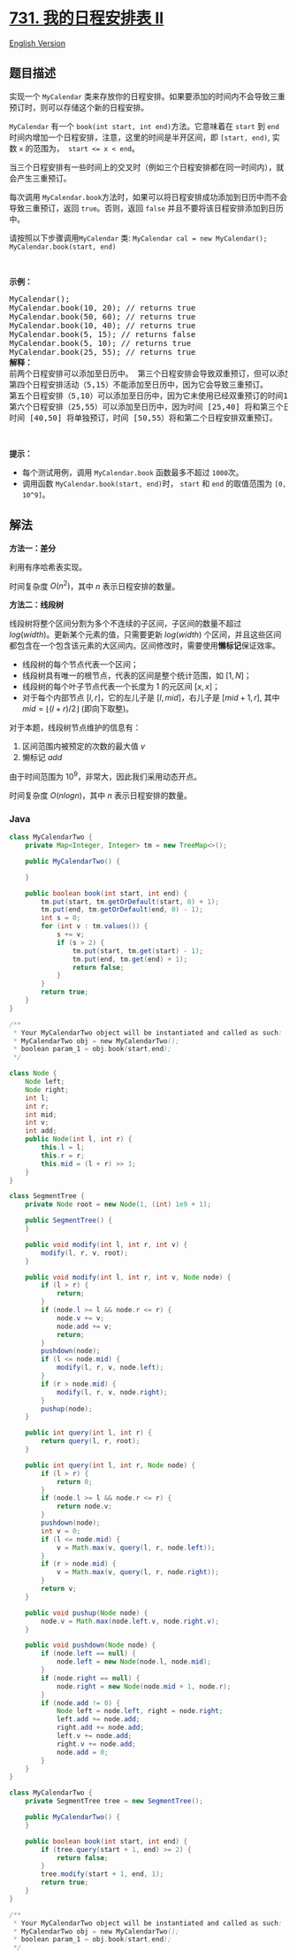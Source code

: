 # [731. 我的日程安排表 II](https://leetcode.cn/problems/my-calendar-ii)

[English Version](/solution/0700-0799/0731.My%20Calendar%20II/README_EN.md)

## 题目描述

<!-- 这里写题目描述 -->

<p>实现一个 <code>MyCalendar</code> 类来存放你的日程安排。如果要添加的时间内不会导致三重预订时，则可以存储这个新的日程安排。</p>

<p><code>MyCalendar</code> 有一个 <code>book(int start, int end)</code>方法。它意味着在 <code>start</code> 到 <code>end</code> 时间内增加一个日程安排，注意，这里的时间是半开区间，即 <code>[start, end)</code>, 实数&nbsp;<code>x</code> 的范围为， &nbsp;<code>start &lt;= x &lt; end</code>。</p>

<p>当三个日程安排有一些时间上的交叉时（例如三个日程安排都在同一时间内），就会产生三重预订。</p>

<p>每次调用 <code>MyCalendar.book</code>方法时，如果可以将日程安排成功添加到日历中而不会导致三重预订，返回 <code>true</code>。否则，返回 <code>false</code> 并且不要将该日程安排添加到日历中。</p>

<p>请按照以下步骤调用<code>MyCalendar</code> 类: <code>MyCalendar cal = new MyCalendar();</code> <code>MyCalendar.book(start, end)</code></p>

<p>&nbsp;</p>

<p><strong>示例：</strong></p>

<pre>MyCalendar();
MyCalendar.book(10, 20); // returns true
MyCalendar.book(50, 60); // returns true
MyCalendar.book(10, 40); // returns true
MyCalendar.book(5, 15); // returns false
MyCalendar.book(5, 10); // returns true
MyCalendar.book(25, 55); // returns true
<strong>解释：</strong> 
前两个日程安排可以添加至日历中。 第三个日程安排会导致双重预订，但可以添加至日历中。
第四个日程安排活动（5,15）不能添加至日历中，因为它会导致三重预订。
第五个日程安排（5,10）可以添加至日历中，因为它未使用已经双重预订的时间10。
第六个日程安排（25,55）可以添加至日历中，因为时间 [25,40] 将和第三个日程安排双重预订；
时间 [40,50] 将单独预订，时间 [50,55）将和第二个日程安排双重预订。
</pre>

<p>&nbsp;</p>

<p><strong>提示：</strong></p>

<ul>
	<li>每个测试用例，调用&nbsp;<code>MyCalendar.book</code>&nbsp;函数最多不超过&nbsp;<code>1000</code>次。</li>
	<li>调用函数&nbsp;<code>MyCalendar.book(start, end)</code>时，&nbsp;<code>start</code> 和&nbsp;<code>end</code> 的取值范围为&nbsp;<code>[0, 10^9]</code>。</li>
</ul>

## 解法

**方法一：差分**

利用有序哈希表实现。

时间复杂度 $O(n^2)$，其中 $n$ 表示日程安排的数量。

**方法二：线段树**

线段树将整个区间分割为多个不连续的子区间，子区间的数量不超过 $log(width)$。更新某个元素的值，只需要更新 $log(width)$ 个区间，并且这些区间都包含在一个包含该元素的大区间内。区间修改时，需要使用**懒标记**保证效率。

-   线段树的每个节点代表一个区间；
-   线段树具有唯一的根节点，代表的区间是整个统计范围，如 $[1,N]$；
-   线段树的每个叶子节点代表一个长度为 $1$ 的元区间 $[x, x]$；
-   对于每个内部节点 $[l,r]$，它的左儿子是 $[l,mid]$，右儿子是 $[mid+1,r]$, 其中 $mid = ⌊(l+r)/2⌋$ (即向下取整)。

对于本题，线段树节点维护的信息有：

1. 区间范围内被预定的次数的最大值 $v$
1. 懒标记 $add$

由于时间范围为 $10^9$，非常大，因此我们采用动态开点。

时间复杂度 $O(nlogn)$，其中 $n$ 表示日程安排的数量。

### **Java**

```java
class MyCalendarTwo {
    private Map<Integer, Integer> tm = new TreeMap<>();

    public MyCalendarTwo() {

    }

    public boolean book(int start, int end) {
        tm.put(start, tm.getOrDefault(start, 0) + 1);
        tm.put(end, tm.getOrDefault(end, 0) - 1);
        int s = 0;
        for (int v : tm.values()) {
            s += v;
            if (s > 2) {
                tm.put(start, tm.get(start) - 1);
                tm.put(end, tm.get(end) + 1);
                return false;
            }
        }
        return true;
    }
}

/**
 * Your MyCalendarTwo object will be instantiated and called as such:
 * MyCalendarTwo obj = new MyCalendarTwo();
 * boolean param_1 = obj.book(start,end);
 */
```

```java
class Node {
    Node left;
    Node right;
    int l;
    int r;
    int mid;
    int v;
    int add;
    public Node(int l, int r) {
        this.l = l;
        this.r = r;
        this.mid = (l + r) >> 1;
    }
}

class SegmentTree {
    private Node root = new Node(1, (int) 1e9 + 1);

    public SegmentTree() {
    }

    public void modify(int l, int r, int v) {
        modify(l, r, v, root);
    }

    public void modify(int l, int r, int v, Node node) {
        if (l > r) {
            return;
        }
        if (node.l >= l && node.r <= r) {
            node.v += v;
            node.add += v;
            return;
        }
        pushdown(node);
        if (l <= node.mid) {
            modify(l, r, v, node.left);
        }
        if (r > node.mid) {
            modify(l, r, v, node.right);
        }
        pushup(node);
    }

    public int query(int l, int r) {
        return query(l, r, root);
    }

    public int query(int l, int r, Node node) {
        if (l > r) {
            return 0;
        }
        if (node.l >= l && node.r <= r) {
            return node.v;
        }
        pushdown(node);
        int v = 0;
        if (l <= node.mid) {
            v = Math.max(v, query(l, r, node.left));
        }
        if (r > node.mid) {
            v = Math.max(v, query(l, r, node.right));
        }
        return v;
    }

    public void pushup(Node node) {
        node.v = Math.max(node.left.v, node.right.v);
    }

    public void pushdown(Node node) {
        if (node.left == null) {
            node.left = new Node(node.l, node.mid);
        }
        if (node.right == null) {
            node.right = new Node(node.mid + 1, node.r);
        }
        if (node.add != 0) {
            Node left = node.left, right = node.right;
            left.add += node.add;
            right.add += node.add;
            left.v += node.add;
            right.v += node.add;
            node.add = 0;
        }
    }
}

class MyCalendarTwo {
    private SegmentTree tree = new SegmentTree();

    public MyCalendarTwo() {
    }

    public boolean book(int start, int end) {
        if (tree.query(start + 1, end) >= 2) {
            return false;
        }
        tree.modify(start + 1, end, 1);
        return true;
    }
}

/**
 * Your MyCalendarTwo object will be instantiated and called as such:
 * MyCalendarTwo obj = new MyCalendarTwo();
 * boolean param_1 = obj.book(start,end);
 */
```
